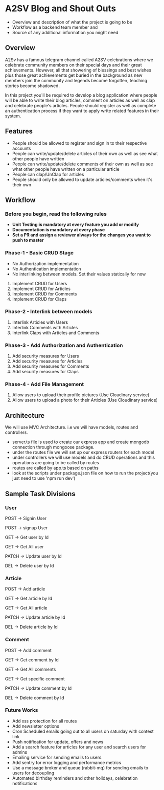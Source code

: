 # A2SV Blog and Shout Outs

- Overview and description of what the project is going to be
- Workflow as a backend team member and
- Source of any additional information you might need

## Overview

A2Sv has a famous telegram channel called A2SV celebrations where we celebrate community members on their special days and their great achievements. However, all that showering of blessings and best wishes plus those great achievements get buried in the background as new members join the community and legends become forgotten, teaching stories become shadowed.

In this project you'll be required to develop a blog application where people will be able to write their blog articles, comment on articles as well as clap and celebrate people's articles. People should register as well as complete an authentication process if they want to apply write related features in their system.

## Features

- People should be allowed to register and sign in to their respective accounts
- People can write/update/delete articles of their own as well as see what other people have written
- People can write/update/delete comments of their own as well as see what other people have written on a particular article
- People can clap/UnClap for articles
- People should only be allowed to update articles/comments when it's their own

## Workflow

### Before you begin, read the following rules

- **Unit Testing is mandatory at every feature you add or modify**
- **Documentation is mandatory at every phase**
- **Set a PR and assign a reviewer always for the changes you want to push to master**

### Phase-1 - Basic CRUD Stage

- No Authorization implementation
- No Authentication implementation
- No interlinking between models. Set their values statically for now

1. Implement CRUD for Users
2. Implement CRUD for Articles
3. Implement CRUD for Comments
4. Implement CRUD for Claps

### Phase-2 - Interlink between models

1. Interlink Articles with Users
2. Interlink Comments with Articles
3. Interlink Claps with Articles and Comments

### Phase-3 - Add Authorization and Authentication

1. Add security measures for Users
2. Add security measures for Articles
3. Add security measures for Comments
4. Add security measures for Claps

### Phase-4 - Add File Management

1. Allow users to upload their profile pictures (Use Cloudinary service)
2. Allow users to upload a photo for their Articles (Use Cloudinary service)

## Architecture

We will use MVC Architecture. i.e we will have models, routes and controllers.

- server.ts file is used to create our express app and create mongodb connection through mongoose package.
- under the routes file we will set up our express routers for each model
- under controllers we will use models and do CRUD operations and this operations are going to be called by routes
- routes are called by app.ts based on paths
- look at the scripts under package.json file on how to run the project(you just need to use 'npm run dev')

## Sample Task Divisions

### User

POST → Signin User

POST -> signup User

GET → Get user by Id

GET → Get All user

PATCH → Update user by Id

DEL → Delete user by Id

### Article

POST → Add article

GET → Get article by Id

GET → Get All article

PATCH → Update article by Id

DEL → Delete article by Id

### Comment

POST → Add comment

GET → Get comment by Id

GET → Get All comments

GET → Get specific comment

PATCH → Update comment by Id

DEL → Delete comment by Id

### Future Works

- Add xss protection for all routes
- Add newsletter options
- Cron Scheduled emails going out to all users on saturday with contest link
- Push notification for update, offers and news
- Add a search feature for articles for any user and search users for admins
- Emailing service for sending emails to users
- Add sentry for error logging and performance metrics
- Use a message broker and queue (rabbit-mq) for sending emails to users for decoupling
- Automated birthday reminders and other holidays, celebration notifications
